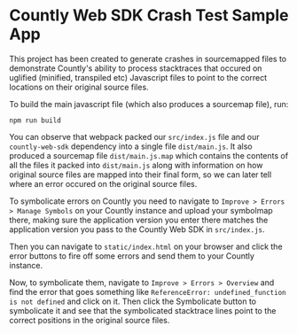 # Countly Web SDK Crash Test Sample App

This project has been created to generate crashes in sourcemapped files to
demonstrate Countly's ability to process stacktraces that occured on uglified
(minified, transpiled etc) Javascript files to point to the correct locations
on their original source files.

To build the main javascript file (which also produces a sourcemap file), run:

```
npm run build
```

You can observe that webpack packed our `src/index.js` file and our
`countly-web-sdk` dependency into a single file `dist/main.js`. It also
produced a sourcemap file `dist/main.js.map` which contains the contents of 
all the files it packed into `dist/main.js` along with information on how
original source files are mapped into their final form, so we can later tell
where an error occured on the original source files.

To symbolicate errors on Countly you need to navigate to `Improve > Errors >
Manage Symbols` on your Countly instance and upload your symbolmap there,
making sure the application version you enter there matches the application
version you pass to the Countly Web SDK in `src/index.js`.

Then you can navigate to `static/index.html` on your browser and click the
error buttons to fire off some errors and send them to your Countly instance.

Now, to symbolicate them, navigate to `Improve > Errors > Overview` and find
the error that goes something like `ReferenceError: undefined_function is not
defined` and click on it. Then click the Symbolicate button to symbolicate it
and see that the symbolicated stacktrace lines point to the correct positions
in the original source files.
